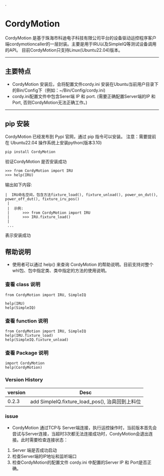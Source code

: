 .
# CordyMotion
CordyMotion 是基于珠海市科迪电子科技有限公司平台的设备驱动运控程序客户端cordymotioncaller的一层封装。主要是用于IRU以及SimpleIQ等测试设备调用的API。
目前CordyMotion只支持Linux(Ubuntu22.04)版本。

---
## 主要特点
* CordyMotion 安装后，会将配置文件cordy.ini 安装在Ubuntu当前用户目录下的Bin/Config下（例如：~/Bin/Config/cordy.ini)
* cordy.ini配置文件中包含Serer端 IP 和 port. (需要正确配置Server端的IP 和 Port, 否则CordyMotion无法正确工作。)

---

## pip 安装
CordyMotion 已经发布到 Pypi 官网，通过 pip 指令可以安装。
注意：需要提前在 Ubuntu22.04 操作系统上安装python(版本3.10)
```
pip install CordyMotion
```

验证CordyMotion 是否安装成功
```
>>> from CordyMotion import IRU
>>> help(IRU)

```
输出如下内容:
```
|  IRU命名空间，包含方法fixture_load(), fixture_unload(), power_on_dut(), power_off_dut(), fixture_iru_pos()
 |  
 |  示例:
 |      >>> from CordyMotion import IRU
 |      >>> IRU.fixture_load()
 |  
 ...
```
表示安装成功

## 帮助说明

* 使用者可以通过 help() 来查询 CordyMotion 的帮助说明。目前支持对整个whl包、包中指定类、类中指定的方法的使用说明。

### 查看 class 说明
```
from CordyMotion import IRU, SimpleIQ

help(IRU) 
help(SimpleIQ)
```

### 查看 function 说明
```
from CordyMotion import IRU, SimpleIQ
help(IRU.fixture_load)
help(SimpleIQ.fixture_unload)
```
### 查看 Package 说明
```
import CordyMotion
help(CordyMotion)
```

### Version History
| version | Desc                                     |
|---------|------------------------------------------|
| 0.2.3   | add SimpleIQ.fixture_load_pos(), 治具回到上料位 |



### issue
* CordyMotion 通过TCP与 Server端连接，执行运控操作时，当前版本首先会尝试与Server连接，当超时3次都无法连接成功时，CordyMotion会退出连接。此时需要检查连接状态：
1. Server 端是否成功启动
2. 检查Server端的IP地址和监听端口
3. 检查CordyMotion的配置文件 cordy.ini 中配置的Server IP 和 Port是否正确。





